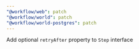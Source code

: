 ```yaml
---
"@workflow/web": patch
"@workflow/world": patch
"@workflow/world-postgres": patch
---
```


Add optional `retryAfter` property to `Step` interface
